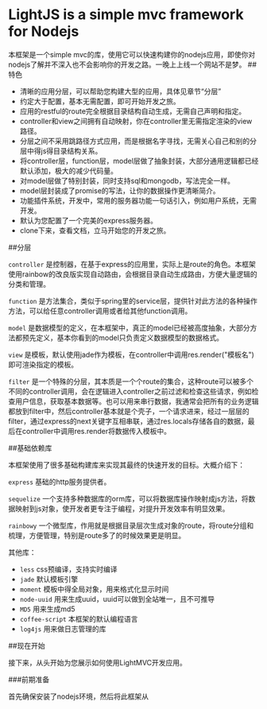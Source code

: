 LightJS is a simple mvc framework for Nodejs
================
本框架是一个simple mvc的库，使用它可以快速构建你的nodejs应用，即使你对nodejs了解并不深入也不会影响你的开发之路。一晚上上线一个网站不是梦。
##特色

 - 清晰的应用分层，可以帮助您构建大型的应用，具体见章节“分层”
 - 约定大于配置，基本无需配置，即可开始开发之旅。
 - 应用的restful的route完全根据目录结构自动生成，无需自己声明和指定。
 - controller和view之间拥有自动映射，你在controller里无需指定渲染的view路径。
 - 分层之间不采用跳路径方式应用，而是根据名字寻找，无需关心自己和别的分层中得js得目录结构关系。
 - 将controller层，function层，model层做了抽象封装，大部分通用逻辑都已经默认添加，极大的减少代码量。
 - 对model层做了特别封装，同时支持sql和mongodb，写法完全一样。
 - model层封装成了promise的写法，让你的数据操作更清晰简介。
 - 功能插件系统，开发中，常用的服务器功能一句话引入，例如用户系统，无需开发。
 - 默认为您配置了一个完美的express服务器。
 - clone下来，查看文档，立马开始您的开发之旅。
 
##分层

`controller` 是控制器，在基于express的应用里，实际上是route的角色。本框架使用rainbow的改良版实现自动路由，会根据目录自动生成路由，方便大量逻辑的分类和管理。

`function` 是方法集合，类似于spring里的service层，提供针对此方法的各种操作方法，可以给任意controller调用或者给其他function调用。

`model` 是数据模型的定义，在本框架中，真正的model已经被高度抽象，大部分方法都预先定义，基本你看到的model只负责定义数据模型的数据格式。

`view` 是模板，默认使用jade作为模板，在controller中调用res.render("模板名")即可渲染指定的模板。

`filter` 是一个特殊的分层，其本质是一个个route的集合，这种route可以被多个不同的controller调用，会在逻辑进入controller之前过滤和检查这些请求，例如检查用户信息，获取基本数据等。也可以用来串行数据，我通常会把所有的业务逻辑都放到filter中，然后controller基本就是个壳子，一个请求进来，经过一层层的filter，通过express的next关键字互相串联，通过res.locals存储各自的数据，最后在controller中调用res.render将数据传入模板中。

##基础依赖库

本框架使用了很多基础构建库来实现其最终的快速开发的目标。大概介绍下：

`express` 基础的http服务提供者。

`sequelize` 一个支持多种数据库的orm库，可以将数据库操作映射成js方法，将数据映射到js对象，使开发者更专注于编程，对提升开发效率有明显效果。

`rainbowy` 一个微型库，作用就是根据目录层次生成对象的route，将route分组和梳理，方便管理，特别是route多了的时候效果更是明显。

其他库：

 - `less` css预编译，支持实时编译
 - `jade` 默认模板引擎
 - `moment` 模板中得全局对象，用来格式化显示时间
 - `node-uuid` 用来生成uuid，uuid可以做到全站唯一，且不可推导
 - `MD5` 用来生成md5
 - `coffee-script` 本框架的默认编程语言
 - `log4js` 用来做日志管理的库

##现在开始

接下来，从头开始为您展示如何使用LightMVC开发应用。

###前期准备

首先确保安装了nodejs环境，然后将此框架从
